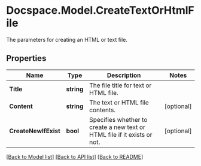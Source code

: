# Docspace.Model.CreateTextOrHtmlFile
The parameters for creating an HTML or text file.

## Properties

Name | Type | Description | Notes
------------ | ------------- | ------------- | -------------
**Title** | **string** | The file title for text or HTML file. | 
**Content** | **string** | The text or HTML file contents. | [optional] 
**CreateNewIfExist** | **bool** | Specifies whether to create a new text or HTML file if it exists or not. | [optional] 

[[Back to Model list]](../README.md#documentation-for-models) [[Back to API list]](../README.md#documentation-for-api-endpoints) [[Back to README]](../README.md)

